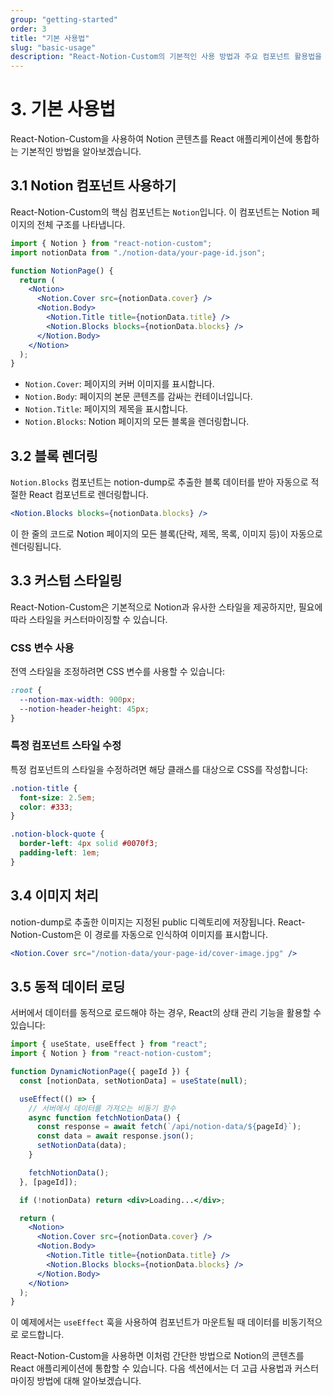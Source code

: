 ```yaml
---
group: "getting-started"
order: 3
title: "기본 사용법"
slug: "basic-usage"
description: "React-Notion-Custom의 기본적인 사용 방법과 주요 컴포넌트 활용법을 설명합니다."
---
```


# 3. 기본 사용법

React-Notion-Custom을 사용하여 Notion 콘텐츠를 React 애플리케이션에 통합하는 기본적인 방법을 알아보겠습니다.

## 3.1 Notion 컴포넌트 사용하기

React-Notion-Custom의 핵심 컴포넌트는 `Notion`입니다. 이 컴포넌트는 Notion 페이지의 전체 구조를 나타냅니다.

```jsx
import { Notion } from "react-notion-custom";
import notionData from "./notion-data/your-page-id.json";

function NotionPage() {
  return (
    <Notion>
      <Notion.Cover src={notionData.cover} />
      <Notion.Body>
        <Notion.Title title={notionData.title} />
        <Notion.Blocks blocks={notionData.blocks} />
      </Notion.Body>
    </Notion>
  );
}
```

- `Notion.Cover`: 페이지의 커버 이미지를 표시합니다.
- `Notion.Body`: 페이지의 본문 콘텐츠를 감싸는 컨테이너입니다.
- `Notion.Title`: 페이지의 제목을 표시합니다.
- `Notion.Blocks`: Notion 페이지의 모든 블록을 렌더링합니다.

## 3.2 블록 렌더링

`Notion.Blocks` 컴포넌트는 notion-dump로 추출한 블록 데이터를 받아 자동으로 적절한 React 컴포넌트로 렌더링합니다.

```jsx
<Notion.Blocks blocks={notionData.blocks} />
```

이 한 줄의 코드로 Notion 페이지의 모든 블록(단락, 제목, 목록, 이미지 등)이 자동으로 렌더링됩니다.

## 3.3 커스텀 스타일링

React-Notion-Custom은 기본적으로 Notion과 유사한 스타일을 제공하지만, 필요에 따라 스타일을 커스터마이징할 수 있습니다.

### CSS 변수 사용

전역 스타일을 조정하려면 CSS 변수를 사용할 수 있습니다:

```css
:root {
  --notion-max-width: 900px;
  --notion-header-height: 45px;
}
```

### 특정 컴포넌트 스타일 수정

특정 컴포넌트의 스타일을 수정하려면 해당 클래스를 대상으로 CSS를 작성합니다:

```css
.notion-title {
  font-size: 2.5em;
  color: #333;
}

.notion-block-quote {
  border-left: 4px solid #0070f3;
  padding-left: 1em;
}
```

## 3.4 이미지 처리

notion-dump로 추출한 이미지는 지정된 public 디렉토리에 저장됩니다. React-Notion-Custom은 이 경로를 자동으로 인식하여 이미지를 표시합니다.

```jsx
<Notion.Cover src="/notion-data/your-page-id/cover-image.jpg" />
```

## 3.5 동적 데이터 로딩

서버에서 데이터를 동적으로 로드해야 하는 경우, React의 상태 관리 기능을 활용할 수 있습니다:

```jsx
import { useState, useEffect } from "react";
import { Notion } from "react-notion-custom";

function DynamicNotionPage({ pageId }) {
  const [notionData, setNotionData] = useState(null);

  useEffect(() => {
    // 서버에서 데이터를 가져오는 비동기 함수
    async function fetchNotionData() {
      const response = await fetch(`/api/notion-data/${pageId}`);
      const data = await response.json();
      setNotionData(data);
    }

    fetchNotionData();
  }, [pageId]);

  if (!notionData) return <div>Loading...</div>;

  return (
    <Notion>
      <Notion.Cover src={notionData.cover} />
      <Notion.Body>
        <Notion.Title title={notionData.title} />
        <Notion.Blocks blocks={notionData.blocks} />
      </Notion.Body>
    </Notion>
  );
}
```

이 예제에서는 `useEffect` 훅을 사용하여 컴포넌트가 마운트될 때 데이터를 비동기적으로 로드합니다.

React-Notion-Custom을 사용하면 이처럼 간단한 방법으로 Notion의 콘텐츠를 React 애플리케이션에 통합할 수 있습니다. 다음 섹션에서는 더 고급 사용법과 커스터마이징 방법에 대해 알아보겠습니다.
